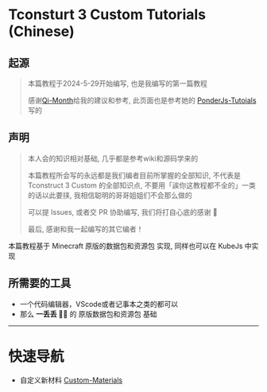 # Tconsturt 3 Custom Tutorials (Chinese)
## 起源
> 本篇教程于2024-5-29开始编写, 也是我编写的第一篇教程
>
> 感谢[Qi-Month](https://github.com/Qi-Month)给我的建议和参考, 此页面也是参考她的 [PonderJs-Tutoials](https://github.com/Qi-Month/PonderJs-Tutorials/blob/main/README.md) 写的
## 声明
> 本人会的知识相对基础, 几乎都是参考wiki和源码学来的
>
> 本篇教程所会写的永远都是我们编者目前所掌握的全部知识, 不代表是 Tconstruct 3 Custom 的全部知识点, 不要用「誒你这教程都不全的」一类的话以此要挟, 我相信聪明的哥哥姐姐们不会那么做的
>
> 可以提 Issues, 或者交 PR 协助编写, 我们将打自心底的感谢 🙏
>
> 最后, 感谢和我一起编写的其它编者！

本篇教程基于 Minecraft 原版的数据包和资源包 实现, 同样也可以在 KubeJs 中实现
## 所需要的工具
* 一个代码编辑器，VScode或者记事本之类的都可以
* 那么 **一丢丢 🌌🤏** 的 原版数据包和资源包 基础

***

# 快速导航
* 自定义新材料 [Custom-Materials](./Custom/Materials.md)